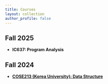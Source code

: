 ```yaml
---
title: Courses
layout: collection 
author_profile: false 
---
```

<!--img src="images/minseokjeon.png" alt="me" width="160" style="right-margin: 10rem; float: left"/-->
 

## Fall 2025
+ **IC637: Program Analysis**

## Fall 2024

+ [**COSE213 (Korea University): Data Structure**](./cose213/2024/)

 
  
  


